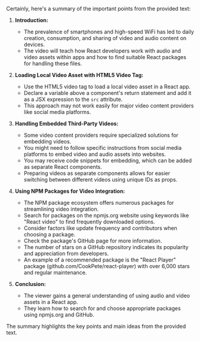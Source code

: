Certainly, here's a summary of the important points from the provided text:

1. **Introduction:**
   - The prevalence of smartphones and high-speed WiFi has led to daily creation, consumption, and sharing of video and audio content on devices.
   - The video will teach how React developers work with audio and video assets within apps and how to find suitable React packages for handling these files.

2. **Loading Local Video Asset with HTML5 Video Tag:**
   - Use the HTML5 video tag to load a local video asset in a React app.
   - Declare a variable above a component's return statement and add it as a JSX expression to the `src` attribute.
   - This approach may not work easily for major video content providers like social media platforms.

3. **Handling Embedded Third-Party Videos:**
   - Some video content providers require specialized solutions for embedding videos.
   - You might need to follow specific instructions from social media platforms to embed video and audio assets into websites.
   - You may receive code snippets for embedding, which can be added as separate React components.
   - Preparing videos as separate components allows for easier switching between different videos using unique IDs as props.

4. **Using NPM Packages for Video Integration:**
   - The NPM package ecosystem offers numerous packages for streamlining video integration.
   - Search for packages on the npmjs.org website using keywords like "React video" to find frequently downloaded options.
   - Consider factors like update frequency and contributors when choosing a package.
   - Check the package's GitHub page for more information.
   - The number of stars on a GitHub repository indicates its popularity and appreciation from developers.
   - An example of a recommended package is the "React Player" package (github.com/CookPete/react-player) with over 6,000 stars and regular maintenance.

5. **Conclusion:**
   - The viewer gains a general understanding of using audio and video assets in a React app.
   - They learn how to search for and choose appropriate packages using npmjs.org and GitHub.

The summary highlights the key points and main ideas from the provided text.
